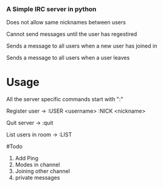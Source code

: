### A Simple IRC server in python
Does not allow same nicknames between users

Cannot send messages until the user has regestired

Sends a message to all users when a new user has joined in

Sends a message to all users when a user leaves
  
# Usage
All the server specific commands start with ":"

Register user -> :USER \<username\> :NICK \<nickname\>

Quit server -> :quit

List users in room -> :LIST

#Todo
1. Add Ping
2. Modes in channel
3. Joining other channel
4. private messages 
